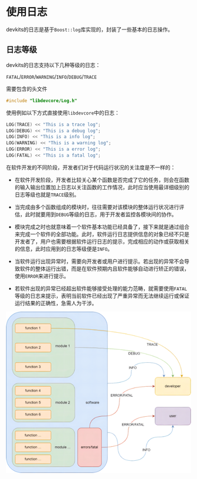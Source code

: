 # 使用日志

devkits的日志是基于`Boost::log`库实现的，封装了一些基本的日志操作。

## 日志等级

devkits的日志支持以下几种等级的日志：

`FATAL`/`ERROR`/`WARNING`/`INFO`/`DEBUG`/`TRACE`

需要包含的头文件

```c++
#include "libdevcore/Log.h"
```

使用例如以下方式直接使用`libdevcore`中的日志：

```c++
LOG(TRACE) << "This is a trace log";
LOG(DEBUG) << "This is a debug log";
LOG(INFO) << "This is a info log";
LOG(WARNING) << "This is a warning log";
LOG(ERROR) << "This is a error log";
LOG(FATAL) << "This is a fatal log";
```

在软件开发的不同阶段，开发者们对于代码运行状况的关注度是不一样的：

- 在软件开发阶段，开发者比较关心某个函数是否完成了它的任务，则会在函数的输入输出位置加上日志以关注函数的工作情况，此时应当使用最详细级别的日志等级也就是`TRACE`级别。

- 当完成由多个函数组成的模块时，往往需要对该模块的整体运行状况进行评估，此时就要用到`DEBUG`等级的日志，用于开发者监控各模块间的协作。

- 模块完成之时也就意味着一个软件基本功能已经具备了，接下来就是通过组合来完成一个软件的全部功能。此时，软件运行日志提供信息的对象已经不只是开发者了，用户也需要根据软件运行日志的提示，完成相应的动作或获取相关的信息，此时应用到的日志等级便是`INFO`。

- 当软件运行出现异常时，需要向开发者或用户进行提示。若出现的异常不会导致软件的整体运行出错，而是在软件预期内且软件能够自动进行矫正的错误，使用`ERROR`来进行提示。
- 若软件出现的异常已经超出软件能够接受处理的能力范畴，就需要使用`FATAL`等级的日志来提示，表明当前软件已经出现了严重异常而无法继续运行或保证运行结果的正确性，急需人为干涉。

![log_level](../images/log_level.png)
